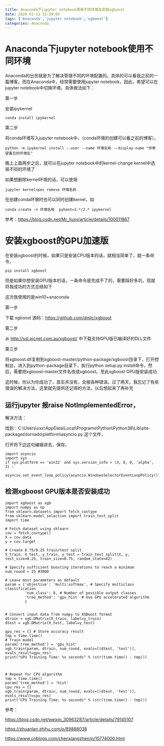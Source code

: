 ```yaml
---
title: Anaconda下jupyter notebook使用不同环境及安装xgboost
date: 2020-01-11 15:39:03
tags: ['Anaconda','jupyter notebook','xgboost']
categories: Anaconda
---
```


<meta name="referrer" content="no-referrer" />

# Anaconda下jupyter notebook使用不同环境
Anaconda的出世就是为了解决管理不同的环境配置的。具体的可以看我之前的一篇博客。而在Anaconda中，经常需要使用jupyter notebook，因此，希望可以在jupyter notebook中切换环境，具体做法如下：

第一步

安装ipykernel
```
conda install ipykernel
```

第二步

将conda环境写入jupyter notebook中，（conda环境的创建可以看之前的博客）。

```
python -m ipykernel install --user --name 环境名称 --display-name "你希望看见的环境名"
```

晚上上面两步之后，就可以在jupyter notebook中的kernel-change kernel中选择不同的环境了

如果想删除kernel环境的话，可以使用
```
jupyter kernelspec remove 环境名称
```

在创建conda环境时也可以同时创建kernel，如
```
conda create -n 环境名称  pyhont=3.*/2.* ipykernel
```

 参考：https://blog.csdn.net/Mr_liuxy/article/details/100011867
 



# 安装xgboost的GPU加速版

在安装xgboost的时候，如果只是安装CPU版本的话，就相当简单了，就一条命令，
```
pip install xgboost
```

但是如果你想安装GPU版本的话，一条命令是完成不了的，需要踩好多坑，现就将我成功的方式总结如下

这次我使用的是win10+anaconda

第一步

下载 xgboost 源码：https://github.com/dmlc/xgboost

第二步

从 http://ssl.picnet.com.au/xgboost/ 中下载支持GPU版已编译好的DLL文件

第三步

将xgboost.dll复制到xgboost-master/python-package/xgboost目录下，打开控制台，进入到python-package目录下，执行python setup.py install命令，然后，需要把xgboost-master文件名改成xgboost。至此xgboost GPU版安装成功

这时候，你以为你成功了，其实并没有，会报各种错误。过了两天，我忘记了有些错误的解决方法，这里就先提供还记得的方法，以后想起来了再补充

## 运行jupyter 报raise NotImplementedError，
解决方法：

找到：C:\Users\xxx\AppData\Local\Programs\Python\Python38\Lib\site-packages\tornado\platform\asyncio.py 这个文件，

打开将下边这句编辑进去，保存。

```
import asyncio
import sys
if sys.platform == 'win32' and sys.version_info > (3, 8, 0, 'alpha', 3) :
    asyncio.set_event_loop_policy(asyncio.WindowsSelectorEventLoopPolicy())
```





## 检测xgboost GPU版本是否安装成功

```
import xgboost as xgb
import numpy as np
from sklearn.datasets import fetch_covtype
from sklearn.model_selection import train_test_split
import time

# Fetch dataset using sklearn
cov = fetch_covtype()
X = cov.data
y = cov.target

# Create 0.75/0.25 train/test split
X_train, X_test, y_train, y_test = train_test_split(X, y, test_size=0.25, train_size=0.75, random_state=42)

# Specify sufficient boosting iterations to reach a minimum
num_round = 25 #3000

# Leave most parameters as default
param = {'objective': 'multi:softmax', # Specify multiclass classification
         'num_class': 8, # Number of possible output classes
         'tree_method': 'gpu_hist' # Use GPU accelerated algorithm
         }


# Convert input data from numpy to XGBoost format
dtrain = xgb.DMatrix(X_train, label=y_train)
dtest = xgb.DMatrix(X_test, label=y_test)

gpu_res = {} # Store accuracy result
tmp = time.time()
# Train model
param['tree_method'] = 'gpu_hist'
xgb.train(param, dtrain, num_round, evals=[(dtest, 'test')], evals_result=gpu_res)
print("GPU Training Time: %s seconds" % (str(time.time() - tmp)))



# Repeat for CPU algorithm
tmp = time.time()
param['tree_method'] = 'hist'
cpu_res = {}
xgb.train(param, dtrain, num_round, evals=[(dtest, 'test')], evals_result=cpu_res)
print("CPU Training Time: %s seconds" % (str(time.time() - tmp)))
```


参考：

https://blog.csdn.net/weixin_30963287/article/details/79145107

https://zhuanlan.zhihu.com/p/89888038

https://www.cnblogs.com/chenxiangzhen/p/10774000.html
